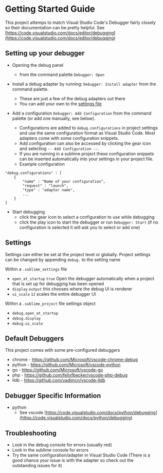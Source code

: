 # Getting Started Guide
This project attemps to match Visual Studio Code's Debugger fairly closely so their documentation can be pretty helpful. See [https://code.visualstudio.com/docs/editor/debugging](https://code.visualstudio.com/docs/editor/debugging)

## Setting up your debugger
- Opening the debug panel
  - from the command palette `Debugger: Open`

- Install a debug adapter by running: ```Debugger: Install adapter``` from the command palette.
  - These are just a few of the debug adapters out there
  - You can add your own to the [settings file](https://github.com/daveleroy/sublime_debug/blob/master/debug.sublime-settings)

- Add a configuration ```Debugger: Add Configuration``` from the command palette (or add one manually, see below).
  - Configurations are added to `debug.configurations` in project settings and use the same configuration format as Visual Studio Code. Most adapters come with some configuration snippets. 
  - Add configuration can also be accessed by clicking the gear icon and selecting `-- Add Configuration --`.
  - If you are running in a sublime project these configuration snippets can be inserted automatically into your settings in your project file.
  - Example configuration
```
"debug.configurations" : [
	{
		"name" : "Name of your configuration", 
		"request" : "launch",
		"type" : "adapter name",
		...
	}
]
```

- Start debugging
  - click the gear icon to select a configuration to use while debugging
  - click the play icon to start the debugger or run `Debugger: Start` (if no configuration is selected it will ask you to select or add one)


## Settings
Settings can either be set at the project level or globally.
Project settings can be changed by appending `debug.` to the setting name 

Within a `.sublime_settings` file
- `open_at_startup` `true` Open the debugger automatically when a project that is set up for debugging has been opened
- `display` `output` this chooses where the debug UI is renderer
- `ui_scale` `12` scales the entire debugger UI

Within a `.sublime_project` file settings object
- `debug.open_at_startup`
- `debug.display`
- `debug.ui_scale`

## Default Debuggers
This project comes with some pre-configured debuggers
* chrome - https://github.com/Microsoft/vscode-chrome-debug
* python - https://github.com/Microsoft/vscode-python
* go - https://github.com/Microsoft/vscode-go
* php - https://github.com/felixfbecker/vscode-php-debug
* lldb - https://github.com/vadimcn/vscode-lldb

## Debugger Specific Information
- python
  - See vscode [https://code.visualstudio.com/docs/python/debugging](https://code.visualstudio.com/docs/python/debugging)

## Troubleshooting
- Look in the debug console for errors (usually red)
- Look in the sublime console for errors
- Try the same configuration/adapter in Visual Studio Code (There is a good chance your issue is with the adapter so check out the outstanding issues for it)
